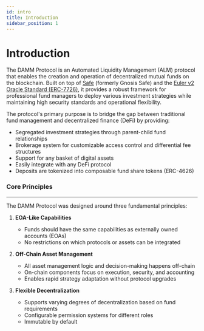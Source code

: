 ```yaml
---
id: intro
title: Introduction
sidebar_position: 1
---
```


# Introduction

The DAMM Protocol is an Automated Liquidity Management (ALM) protocol that enables the creation and operation of decentralized mutual funds on the blockchain. Built on top of [Safe](https://safe.global/) (formerly Gnosis Safe) and the [Euler v2 Oracle Standard (ERC-7726)](https://github.com/euler-xyz/euler-price-oracle), it provides a robust framework for professional fund managers to deploy various investment strategies while maintaining high security standards and operational flexibility.

The protocol's primary purpose is to bridge the gap between traditional fund management and decentralized finance (DeFi) by providing:
- Segregated investment strategies through parent-child fund relationships
- Brokerage system for customizable access control and differential fee structures
- Support for any basket of digital assets
- Easily integrate with any DeFi protocol
- Deposits are tokenized into composable fund share tokens (ERC-4626)

### Core Principles
---

The DAMM Protocol was designed around three fundamental principles:

1. **EOA-Like Capabilities**
   - Funds should have the same capabilities as externally owned accounts (EOAs)
   - No restrictions on which protocols or assets can be integrated

2. **Off-Chain Asset Management**
   - All asset management logic and decision-making happens off-chain
   - On-chain components focus on execution, security, and accounting
   - Enables rapid strategy adaptation without protocol upgrades

3. **Flexible Decentralization**
   - Supports varying degrees of decentralization based on fund requirements
   - Configurable permission systems for different roles
   - Immutable by default